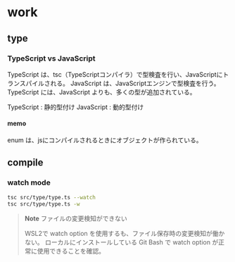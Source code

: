 # work

## type

### TypeScript vs JavaScript

TypeScript は、tsc（TypeScriptコンパイラ）で型検査を行い、JavaScriptにトランスパイルされる。
JavaScript は、JavaScriptエンジンで型検査を行う。
TypeScript には、JavaScript よりも、多くの型が追加されている。

TypeScript : 静的型付け
JavaScript : 動的型付け

#### memo
enum は、jsにコンパイルされるときにオブジェクトが作られている。


## compile

### watch mode

```sh
tsc src/type/type.ts --watch
tsc src/type/type.ts -w
```

> **Note** ファイルの変更検知ができない
>
> WSL2で watch option を使用するも、ファイル保存時の変更検知が働かない。
> ローカルにインストールしている Git Bash で watch option が正常に使用できることを確認。
